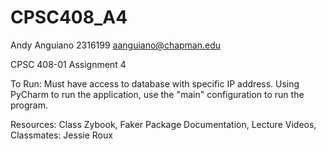 # CPSC408_A4

Andy Anguiano
2316199
aanguiano@chapman.edu

CPSC 408-01
Assignment 4

To Run: Must have access to database with specific IP address. Using PyCharm to run the application, use the "main" configuration to run the program.

Resources: Class Zybook, Faker Package Documentation, Lecture Videos, Classmates: Jessie Roux
